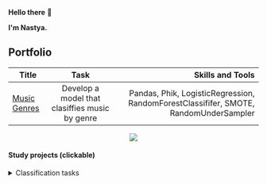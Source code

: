 **Hello there** 👀

**I'm Nastya.**


## Portfolio

| Title       | Task               | Skills and Tools |
| ------------- |:------------------:| -----:|
| [Music Genres](https://github.com/ave-a-git/portfolio/blob/main/music_genres/music_genres.ipynb)     | Develop a model that clasiffies music by genre   | Pandas, Phik, LogisticRegression, RandomForestClassififer, SMOTE, RandomUnderSampler |







<div id="stat" align='center'> 
  <img src="http://github-profile-summary-cards.vercel.app/api/cards/profile-details?username=ave-a-git&theme=default"/>
</div>



#### Study projects (clickable)
<details>

<summary>Classification tasks</summary>

| Title       | Task               | Skills and Tools |
| ------------- |:------------------:| -----:|
| [Car-sharing](https://github.com/ave-a-git/YP-study-projects/blob/main/car_sharing/car_sharing_project.ipynb)  |   Create a model for assessing the driving risks     |   SQLAlchemy, Optuna, Sweetviz, Scikit-learn, CatBoostClassifier, LGBMClassifier, PostgreSQL |
</details>
